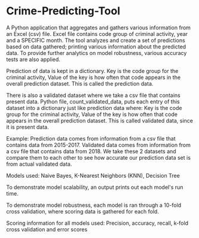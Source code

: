 # Crime-Predicting-Tool

A Python application that aggregates and gathers various information from an Excel (csv) file.
Excel file contains code group of criminal activity, year and a SPECIFIC month.
The tool analyzes and create a set of predictions based on data gathered; printing various information about the predicted data. 
To provide further analytics on model robustness, various accuracy tests are also applied. 

Prediction of data is kept in a dictionary. 
Key is the code group for the criminal activity, Value of the key is how often that code appears in the overall prediction dataset.
This is called the prediction data.

There is also a validated dataset where we take a csv file that contains present data.
Python file, count_validated_data, puts each entry of this dataset into a dictionary just like prediction data where:
Key is the code group for the criminal activity, Value of the key is how often that code appears in the overall prediction dataset.
This is called validated data, since it is present data.

Example:
Prediction data comes from information from a csv file that contains data from 2015-2017.
Validated data comes from information from a csv file that contains data from 2018.
We take these 2 datasets and compare them to each other to see how accurate our prediction data set is from actual validated data.

Models used: Naive Bayes, K-Nearest Neighbors (KNN), Decision Tree

To demonstrate model scalability,
an output prints out each model's run time.

To demonstrate model robustness,
each model is ran through a 10-fold cross validation, where scoring data is gathered for each fold.

Scoring information for all models used: Precision, accuracy, recall, k-fold cross validation and error scores
